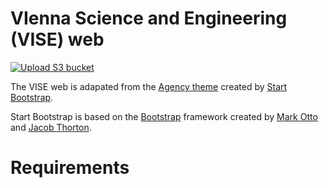 # VIenna Science and Engineering (VISE) web
[![Upload S3 bucket](https://github.com/JoseGuzman/vise-og/actions/workflows/uploadS3.yml/badge.svg)](https://github.com/JoseGuzman/vise-og/actions/workflows/uploadS3.yml)

The VISE web is adapated from the [Agency theme](https://github.com/startbootstrap/startbootstrap-agency) created by [Start Bootstrap](https://startbootstrap.com). 

Start Bootstrap is based on the [Bootstrap](https://getbootstrap.com/) framework created by [Mark Otto](https://twitter.com/mdo) and [Jacob Thorton](https://twitter.com/fat).


# Requirements



